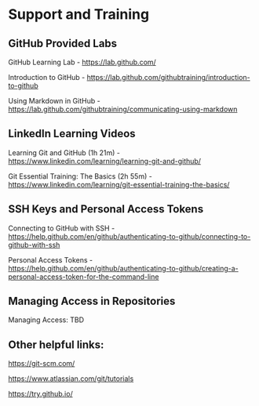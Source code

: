 # Support and Training

## GitHub Provided Labs

GitHub Learning Lab - https://lab.github.com/

Introduction to GitHub - https://lab.github.com/githubtraining/introduction-to-github

Using Markdown in GitHub - https://lab.github.com/githubtraining/communicating-using-markdown 

## LinkedIn Learning Videos

Learning Git and GitHub (1h 21m) - https://www.linkedin.com/learning/learning-git-and-github/

Git Essential Training: The Basics (2h 55m) - https://www.linkedin.com/learning/git-essential-training-the-basics/

## SSH Keys and Personal Access Tokens

Connecting to GitHub with SSH - https://help.github.com/en/github/authenticating-to-github/connecting-to-github-with-ssh

Personal Access Tokens - https://help.github.com/en/github/authenticating-to-github/creating-a-personal-access-token-for-the-command-line

## Managing Access in Repositories

Managing Access: TBD

## Other helpful links:

https://git-scm.com/

https://www.atlassian.com/git/tutorials

https://try.github.io/
